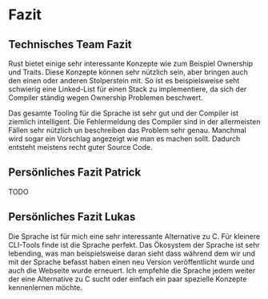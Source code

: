 # Fazit

## Technisches Team Fazit
Rust bietet einige sehr interessante Konzepte wie zum Beispiel Ownership und Traits. Diese Konzepte können sehr nützlich sein, aber bringen auch den einen oder anderen Stolperstein mit. So ist es beispielsweise seht schwierig eine Linked-List für einen Stack zu implementiere, da sich der Compiler ständig wegen Ownership Problemen beschwert. 

Das gesamte Tooling für die Sprache ist sehr gut und der Compiler ist ziemlich intelligent. Die Fehlermeldung des Compiler sind in der allermeisten Fällen sehr nützlich un beschreiben das Problem sehr genau. Manchmal wird sogar ein Vorschlag angezeigt wie man es machen sollt. Dadurch entsteht meistens recht guter Source Code.

## Persönliches Fazit Patrick
TODO

## Persönliches Fazit Lukas
Die Sprache ist für mich eine sehr interessante Alternative zu C. Für kleinere CLI-Tools finde ist die Sprache perfekt. Das Ökosystem der Sprache ist sehr lebending, was man beispielsweise daran sieht dass während dem wir und mit der Sprache befasst haben einen neu Version veröffentlicht wurde und auch die Webseite wurde erneuert. Ich empfehle die Sprache jedem weiter der eine Alternative zu C sucht oder einfach ein paar spezielle Konzepte kennenlernen möchte. 